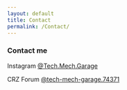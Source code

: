 ```yaml
---
layout: default
title: Contact
permalink: /Contact/
---
```


### Contact me

Instagram [@Tech.Mech.Garage](https://www.instagram.com/Tech.Mech.Garage/)

CRZ Forum [@tech-mech-garage.74371](https://www.crzforum.com/members/tech-mech-garage.74371/)


